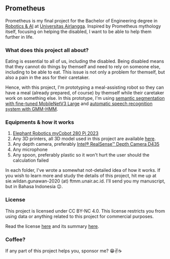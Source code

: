 ## Prometheus

Prometheus is my final project for the Bachelor of Engineering degree in [Robotics & AI](https://ftmm.unair.ac.id/en/teknik-robotika-dan-kecerdasan-buatan-program-studi/) at [Universitas Airlangga](https://unair.ac.id). Inspired by Prometheus mythology itself, focusing on helping the disabled, I want to be able to help them further in life.

### What does this project all about?

Eating is essential to all of us, including the disabled. Being disabled means that they cannot do things by themself and need to rely on someone else, including to be able to eat. This issue is not only a problem for themself, but also a pain in the ass for their caretaker.

Hence, with this project, I'm prototyping a meal-assisting robot so they can have a meal (already prepared, of course) by themself while their caretaker work on something else. In this prototype, I'm using [semantic segmentation with fine-tuned MobileNetV3 Large](ML/CV) and [automatic speech recognition system with GMM-HMM](ML/ASR).

### Equipments & how it works

1. [Elephant Robotics myCobot 280 Pi 2023](https://shop.elephantrobotics.com/products/holiday-mycobot-pi-raspberry-pi-powered-6-dof-collaborative-robot?variant=39611105902678)
2. Any 3D printers, all 3D model used in this project are available [here](3D%20Printed).
3. Any depth camera, preferably [Intel® RealSense™ Depth Camera D435](https://www.intelrealsense.com/depth-camera-d435/)
4. Any microphone
5. Any spoon, preferably plastic so it won't hurt the user should the calculation failed

In each folder, I've wrote a somewhat not-detailed idea of how it works. If you wish to learn more and study the details of this project, hit me up at sie.wildan.gunawan-2020 (at) ftmm.unair.ac.id. I'll send you my manuscript, but in Bahasa Indonesia 😉.

### License

This project is licensed under CC BY-NC 4.0. This license restricts you from using data or anything related to this project for commercial purposes.

Read the license [here](LICENSE) and its summary [here](https://creativecommons.org/licenses/by-nc/4.0/).

### Coffee?

If any part of this project helps you, sponsor me? 😁✌️☕
